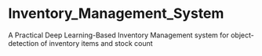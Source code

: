 # Inventory_Management_System
A Practical Deep Learning-Based Inventory Management system for object-detection of inventory items and stock count
